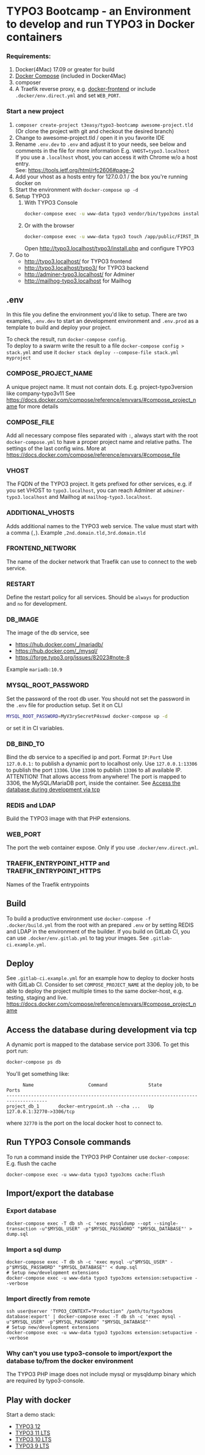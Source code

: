 # TYPO3 Bootcamp - an Environment to develop and run TYPO3 in Docker containers

### Requirements:
1.  Docker(4Mac) 17.09 or greater for build
1.  [Docker Compose](https://docs.docker.com/compose/install/) (included in Docker4Mac)
1.  composer
1.  A Traefik reverse proxy, e.g. [docker-frontend](https://github.com/t3easy/docker-frontend)
    or include `.docker/env.direct.yml` and set `WEB_PORT`.

### Start a new project
1.  `composer create-project t3easy/typo3-bootcamp awesome-project.tld`  
    (Or clone the project with git and checkout the desired branch)
1.  Change to awesome-project.tld / open it in you favorite IDE
1.  Rename `.env.dev` to `.env` and adjust it to your needs, see below and comments in the file for more information
    E.g. `VHOST=typo3.localhost`  
    If you use a `.localhost` vhost, you can access it with Chrome w/o a host entry.  
    See: <https://tools.ietf.org/html/rfc2606#page-2>
1.  Add your vhost as a hosts entry for 127.0.0.1 / the box you're running docker on
1.  Start the environment with `docker-compose up -d`
1.  Setup TYPO3  
    1.  With TYPO3 Console  
        ```bash
        docker-compose exec -u www-data typo3 vendor/bin/typo3cms install:setup
        ```
    1.  Or with the browser  
        ```bash
        docker-compose exec -u www-data typo3 touch /app/public/FIRST_INSTALL
        ```
        Open <http://typo3.localhost/typo3/install.php> and configure TYPO3
1.  Go to
    * <http://typo3.localhost/> for TYPO3 frontend
    * <http://typo3.localhost/typo3/> for TYPO3 backend
    * <http://adminer-typo3.localhost/> for Adminer
    * <http://mailhog-typo3.localhost> for Mailhog

## .env
In this file you define the environment you'd like to setup.
There are two examples, `.env.dev` to start an development environment and `.env.prod` as a template to build and deploy your project.

To check the result, run `docker-compose config`.  
To deploy to a swarm write the result to a file `docker-compose config > stack.yml` and use it `docker stack deploy --compose-file stack.yml myproject`

### COMPOSE_PROJECT_NAME
A unique project name. It must not contain dots.
E.g. project-typo3version like company-typo3v11
See <https://docs.docker.com/compose/reference/envvars/#compose_project_name> for more details

### COMPOSE_FILE
Add all necessary compose files separated with `:`, always start with the root `docker-compose.yml` to have a proper project name and relative paths.
The settings of the last config wins.
More at <https://docs.docker.com/compose/reference/envvars/#compose_file>

### VHOST
The FQDN of the TYPO3 project.
It gets prefixed for other services, e.g. if you set VHOST to `typo3.localhost`,
you can reach Adminer at `adminer-typo3.localhost` and Mailhog at `mailhog-typo3.localhost`.

### ADDITIONAL_VHOSTS
Adds additional names to the TYPO3 web service. The value must start with a comma (`,`).
Example `,2nd.domain.tld,3rd.domain.tld`

### FRONTEND_NETWORK
The name of the docker network that Traefik can use to connect to the web service.

### RESTART
Define the restart policy for all services.
Should be `always` for production and `no` for development.

### DB_IMAGE
The image of the db service, see

* <https://hub.docker.com/_/mariadb/>
* <https://hub.docker.com/_/mysql/>
* <https://forge.typo3.org/issues/82023#note-8>

Example `mariadb:10.9`

### MYSQL_ROOT_PASSWORD
Set the password of the root db user.
You should not set the password in the `.env` file for production setup.
Set it on CLI 
```bash
MYSQL_ROOT_PASSWORD=MyV3rySecretP4sswd docker-compose up -d
```
or set it in CI variables.

### DB_BIND_TO
Bind the db service to a specified ip and port.
Format `IP:Port`
Use `127.0.0.1:` to publish a dynamic port to localhost only.
Use `127.0.0.1:13306` to publish the port `13306`.
Use `13306` to publish `13306` to all available IP. ATTENTION! That allows access from anywhere!
The port is mapped to 3306, the MySQL/MariaDB port, inside the container.
See [Access the database during development via tcp](#access-the-database-during-development-via-tcp)

### REDIS and LDAP
Build the TYPO3 image with that PHP extensions.

### WEB_PORT
The port the web container expose. Only if you use `.docker/env.direct.yml`.

### TRAEFIK_ENTRYPOINT_HTTP and TRAEFIK_ENTRYPOINT_HTTPS
Names of the Traefik entrypoints

## Build
To build a productive environment use `docker-compose -f .docker/build.yml` from the root with an prepared `.env`
or by setting REDIS and LDAP in the environment of the builder.
If you build on GitLab CI, you can use `.docker/env.gitlab.yml` to tag your images.
See `.gitlab-ci.example.yml`.

## Deploy
See `.gitlab-ci.example.yml` for an example how to deploy to docker hosts with GitLab CI.
Consider to set `COMPOSE_PROJECT_NAME` at the deploy job, to be able to deploy the project multiple times to the same docker-host, e.g. testing, staging and live.
<https://docs.docker.com/compose/reference/envvars/#compose_project_name>

## Access the database during development via tcp
A dynamic port is mapped to the database service port 3306. To get this port run:
```bash
docker-compose ps db
```
You'll get something like:
```
      Name                    Command               State             Ports          
-------------------------------------------------------------------------------------
project_db_1       docker-entrypoint.sh --cha ...   Up      127.0.0.1:32770->3306/tcp
```
where `32770` is the port on the local docker host to connect to. 

## Run TYPO3 Console commands

To run a command inside the TYPO3 PHP Container use `docker-compose`:
E.g. flush the cache
```
docker-compose exec -u www-data typo3 typo3cms cache:flush
```

## Import/export the database

### Export database
```shell
docker-compose exec -T db sh -c 'exec mysqldump --opt --single-transaction -u"$MYSQL_USER" -p"$MYSQL_PASSWORD" "$MYSQL_DATABASE"' > dump.sql
```
### Import a sql dump
```shell
docker-compose exec -T db sh -c 'exec mysql -u"$MYSQL_USER" -p"$MYSQL_PASSWORD" "$MYSQL_DATABASE"' < dump.sql
# Setup new/development extensions
docker-compose exec -u www-data typo3 typo3cms extension:setupactive --verbose
```

### Import directly from remote
```shell
ssh user@server 'TYPO3_CONTEXT="Production" /path/to/typo3cms database:export' | docker-compose exec -T db sh -c 'exec mysql -u"$MYSQL_USER" -p"$MYSQL_PASSWORD" "$MYSQL_DATABASE"'
# Setup new/development extensions
docker-compose exec -u www-data typo3 typo3cms extension:setupactive --verbose
```

### Why can't you use typo3-console to import/export the database to/from the docker environment
The TYPO3 PHP image does not include mysql or mysqldump binary which are required by typo3-console.

## Play with docker
Start a demo stack:
*  [TYPO3 12](https://labs.play-with-docker.com/?stack=https://raw.githubusercontent.com/t3easy/docker-typo3/12.x/.docker/pwd/stack.yml)
*  [TYPO3 11 LTS](https://labs.play-with-docker.com/?stack=https://raw.githubusercontent.com/t3easy/docker-typo3/11.x/.docker/pwd/stack.yml)
*  [TYPO3 10 LTS](https://labs.play-with-docker.com/?stack=https://raw.githubusercontent.com/t3easy/docker-typo3/10.x/.docker/pwd/stack.yml)
*  [TYPO3 9 LTS](https://labs.play-with-docker.com/?stack=https://raw.githubusercontent.com/t3easy/docker-typo3/9.x/.docker/pwd/stack.yml)
